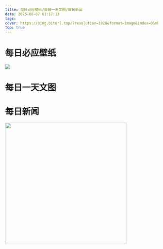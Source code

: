 ```yaml
---
title: 每日必应壁纸/每日一天文图/每日新闻
date: 2025-06-07 01:17:13
tags:
cover: https://bing.biturl.top/?resolution=1920&format=image&index=0&mkt=zh-CN
top: true
---
```


# 每日必应壁纸
<img src="https://bing.biturl.top/?resolution=1920&format=image&index=0&mkt=zh-CN" />

<span data-bing-description data-url="https://bing.ee123.net/detail/"></span>

# 每日一天文图
<div data-apod></div>

# 每日新闻
<div data-news60></div>

<img src="https://api.03c3.cn/api/zb" width=400 />